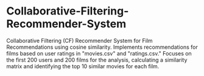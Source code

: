 # Collaborative-Filtering-Recommender-System
Collaborative Filtering (CF) Recommender System for Film Recommendations using cosine similarity. Implements recommendations for films based on user ratings in "movies.csv" and "ratings.csv." Focuses on the first 200 users and 200 films for the analysis, calculating a similarity matrix and identifying the top 10 similar movies for each film.
